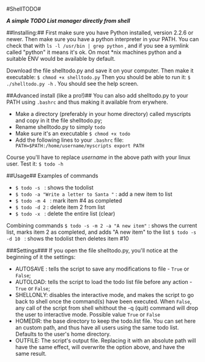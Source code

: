 #ShellTODO#

***A simple TODO List manager directly from shell***

##Installing:##
First make sure you have Python installed, version 2.2.6 or newer. Then make sure you have a python interpreter in your PATH. You can check that with `ls -l /usr/bin | grep python` , and if you see a symlink called "python" it means it's ok. 
On most  *nix machines python and a suitable ENV would be available by default.

Download the file shelltodo.py and save it on your computer. Then make it executable: `$ chmod +x shelltodo.py`
Then you should be able to run it: `$ ./shelltodo.py -h` . You should see the help screen.

##Advanced install (like a pro!)##
You can also add shelltodo.py to your PATH using  `.bashrc` and thus making it available from erywhere. 

- Make a directory (preferably in your home directory) called myscripts and copy in it the file shelltodo.py;
- Rename shelltodo.py to simply `todo`
- Make sure it's an executable `$ chmod +x todo`
- Add the following lines to your `.bashrc` file:
` PATH=$PATH:/home/username/myscripts
    export PATH`

Course you'll have to replace *username* in the above path with your linux user.
Test it: `$ todo -h`

##Usage##
Examples of commands

+ `$ todo -s ` : shows the todolist 
+ `$ todo -a "Write a letter to Santa "` : add a new item to list
+ `$ todo -m 4 ` : mark item #4 as completed
+ `$ todo -d 2` : delete item 2 from list
+ `$ todo -x ` : delete the entire list (clear)

Combining commands
`$ todo -s -m 2 -a "A new item"` : shows the current list, marks item 2 as completed, and adds "A new item" to the list
`$ todo -s -d 10 ` : shows the todolist then deletes item #10

###Settings###
If you open the file shelltodo.py, you'll notice at the beginning of it the settings:

+ AUTOSAVE : tells the script to save any modifications to file - `True` or `False`;
+ AUTOLOAD: tells the script to load the todo list file before any action - `True` or `False`;
+ SHELLONLY: disables the interactive mode, and makes the script to go back to shell once the command(s) have been executed. When `False`, any call of the script from shell whithout the -q (quit) command will drop the user to interactive mode. Possible value `True` or `False`
+ HOMEDIR: the base directory to keep the todo.list file. You can set here an custom path, and thus have all users using the same todo list. Defaults  to the user's home directory.
+ OUTFILE: The script's output file. Replacing it with an absolute path will have the same effect, will overwrite the option above, and have the same result.


